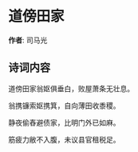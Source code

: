 # 道傍田家

**作者**: 司马光

## 诗词内容

道傍田家翁妪俱垂白，败屋萧条无壮息。

翁携镰索妪携箕，自向薄田收黍稷。

静夜偷舂避债家，比明门外已如麻。

筋疲力敝不入腹，未议县官租税足。

